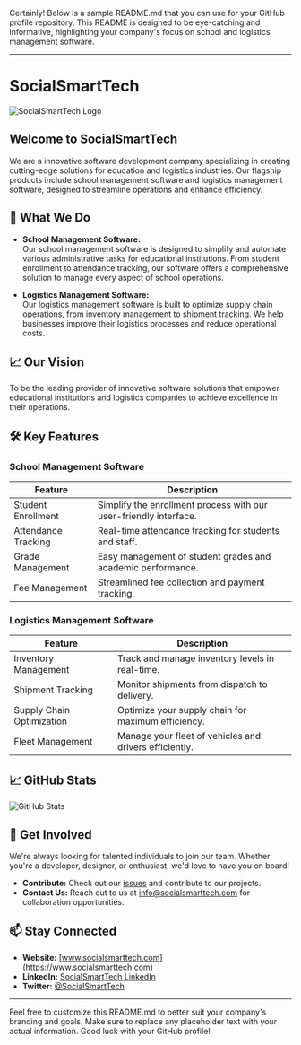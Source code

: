 Certainly! Below is a sample README.md that you can use for your GitHub profile repository. This README is designed to be eye-catching and informative, highlighting your company's focus on school and logistics management software.

---

# SocialSmartTech

![SocialSmartTech Logo](https://res.cloudinary.com/dcmwnrvzk/image/upload/f_auto,q_auto,w_896/v1731598362/social-smarttech-logo_hvn5fr.png)

## Welcome to SocialSmartTech

We are a innovative software development company specializing in creating cutting-edge solutions for education and logistics industries. Our flagship products include school management software and logistics management software, designed to streamline operations and enhance efficiency.

## 🚀 What We Do

- **School Management Software:**  
  Our school management software is designed to simplify and automate various administrative tasks for educational institutions. From student enrollment to attendance tracking, our software offers a comprehensive solution to manage every aspect of school operations.

- **Logistics Management Software:**  
  Our logistics management software is built to optimize supply chain operations, from inventory management to shipment tracking. We help businesses improve their logistics processes and reduce operational costs.

## 📈 Our Vision

To be the leading provider of innovative software solutions that empower educational institutions and logistics companies to achieve excellence in their operations.

## 🛠️ Key Features

### School Management Software

| Feature                  | Description                                                                 |
|--------------------------|-----------------------------------------------------------------------------|
| Student Enrollment       | Simplify the enrollment process with our user-friendly interface.             |
| Attendance Tracking      | Real-time attendance tracking for students and staff.                         |
| Grade Management         | Easy management of student grades and academic performance.                   |
| Fee Management           | Streamlined fee collection and payment tracking.                             |

### Logistics Management Software

| Feature                  | Description                                                                 |
|--------------------------|-----------------------------------------------------------------------------|
| Inventory Management     | Track and manage inventory levels in real-time.                             |
| Shipment Tracking        | Monitor shipments from dispatch to delivery.                               |
| Supply Chain Optimization| Optimize your supply chain for maximum efficiency.                          |
| Fleet Management         | Manage your fleet of vehicles and drivers efficiently.                      |

## 📈 GitHub Stats

![GitHub Stats](https://github-readme-stats.vercel.app/api?username=your-github-username&show_icons=true&theme=dark)

## 🤝 Get Involved

We're always looking for talented individuals to join our team. Whether you're a developer, designer, or enthusiast, we'd love to have you on board!

- **Contribute:** Check out our [issues](https://github.com/socialsmarttech/socialsmarttech/issues) and contribute to our projects.
- **Contact Us:** Reach out to us at [info@socialsmarttech.com](mailto:info@socialsmarttech.com) for collaboration opportunities.

## 📫 Stay Connected

- **Website:** [www.socialsmarttech.com](https://www.socialsmarttech.com)
- **LinkedIn:** [SocialSmartTech LinkedIn](https://www.linkedin.com/company/socialsmarttech)
- **Twitter:** [@SocialSmartTech](https://twitter.com/SocialSmartTech)

---

Feel free to customize this README.md to better suit your company's branding and goals. Make sure to replace any placeholder text with your actual information. Good luck with your GitHub profile!
